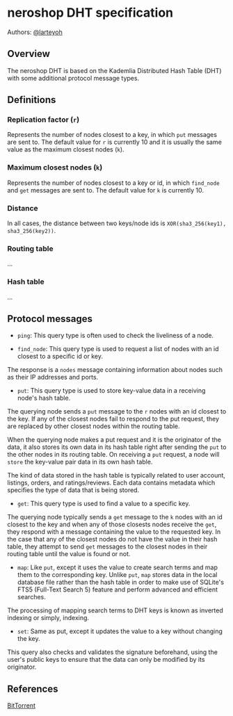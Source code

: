 # neroshop DHT specification

Authors: [@larteyoh](https://github.com/larteyoh)

## Overview
The neroshop DHT is based on the Kademlia Distributed Hash Table (DHT) with some additional protocol message types.



## Definitions

### Replication factor (`r`)
Represents the number of nodes closest to a key, in which `put` messages are sent to.
The default value for `r` is currently 10 and it is usually the same value as the maximum closest nodes (`k`).

###  Maximum closest nodes (`k`)
Represents the number of nodes closest to a key or id, in which `find_node` and `get` messages are sent to. The default value for `k` is currently 10.

### Distance

In all cases, the distance between two keys/node ids is `XOR(sha3_256(key1),
sha3_256(key2))`.

### Routing table
...

### Hash table
...



## Protocol messages

* `ping`: This query type is often used to check the liveliness of a node.

* `find_node`: This query type is used to request a list of nodes with an id closest to a specific id or key.

The response is a `nodes` message containing information about nodes such as their IP addresses and ports.


* `put`: This query type is used to store key-value data in a receiving node's hash table. 

The querying node sends a `put` message to the `r` nodes with an id closest to the key.
If any of the closest nodes fail to respond to the put request, they are replaced by other closest nodes within the routing table.

When the querying node makes a put request and it is the originator of the data, it also stores its own data in its hash table right after sending the `put` to the other nodes in its routing table.
On receiving a `put` request, a node will `store` the key-value pair data in its own hash table.

The kind of data stored in the hash table is typically related to user account, listings, orders, and ratings/reviews. 
Each data contains metadata which specifies the type of data that is being stored.


* `get`: This query type is used to find a value to a specific key. 

The querying node typically sends a `get` message to the `k` nodes with an id closest to the key and when any of those closests nodes receive the `get`, they respond with a message containing the value to the requested key. In the case that any of the closest nodes do not have the value in their hash table, they attempt to send `get` messages to the closest nodes in their routing table until the value is found or not.


* `map`: Like `put`, except it uses the value to create search terms and map them to the corresponding key.
Unlike `put`, `map` stores data in the local database file rather than the hash table in order to make use of SQLite's FTS5 (Full-Text Search 5) feature and perform advanced and efficient searches.

The processing of mapping search terms to DHT keys is known as inverted indexing or simply, indexing.


* `set`: Same as put, except it updates the value to a key without changing the key.

This query also checks and validates the signature beforehand, using the user's public keys to ensure that the data can only be modified by its originator.



## References

[BitTorrent](http://bittorrent.org/beps/bep_0005.html)
